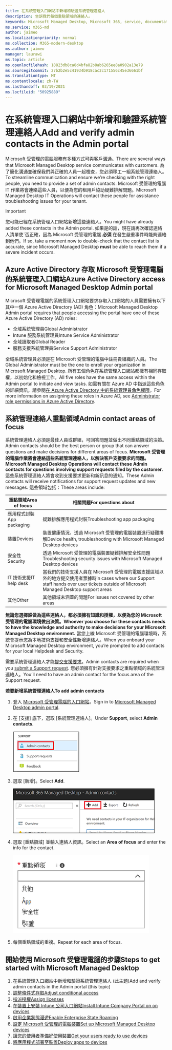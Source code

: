 ```yaml
---
title: 在系統管理入口網站中新增和驗證系統管理連絡人
description: 告訴我們每個重點領域的連絡人。
keywords: Microsoft Managed Desktop, Microsoft 365, service, documentation, Microsoft 受管理的電腦, Microsoft 365, 服務, 文件
ms.service: m365-md
author: jaimeo
ms.localizationpriority: normal
ms.collection: M365-modern-desktop
ms.author: jaimeo
manager: laurawi
ms.topic: article
ms.openlocfilehash: 18823db8ca8d4bfa82b8ab6265ee8a0902a13e79
ms.sourcegitcommit: 27b2b2e5c41934b918cac2c171556c45e36661bf
ms.translationtype: MT
ms.contentlocale: zh-TW
ms.lasthandoff: 03/19/2021
ms.locfileid: "50925889"
---
```

# <a name="add-and-verify-admin-contacts-in-the-admin-portal"></a><span data-ttu-id="7ebce-104">在系統管理入口網站中新增和驗證系統管理連絡人</span><span class="sxs-lookup"><span data-stu-id="7ebce-104">Add and verify admin contacts in the Admin portal</span></span>

<span data-ttu-id="7ebce-105">Microsoft 受管理的電腦服務有多種方式可與客戶溝通。</span><span class="sxs-lookup"><span data-stu-id="7ebce-105">There are several ways that Microsoft Managed Desktop service communicates with customers.</span></span> <span data-ttu-id="7ebce-106">為了簡化溝通並確保我們與正確的人員一起檢查，您必須移工一組系統管理連絡人。</span><span class="sxs-lookup"><span data-stu-id="7ebce-106">To streamline communication and ensure we’re checking with the right people, you need to provide a set of admin contacts.</span></span> <span data-ttu-id="7ebce-107">Microsoft 受管理的電腦 IT 作業將會連絡這些人員，以便為您的租用戶協助疑難排解問題。</span><span class="sxs-lookup"><span data-stu-id="7ebce-107">Microsoft Managed Desktop IT Operations will contact these people for assistance troubleshooting issues for your tenant.</span></span>

> [!IMPORTANT]
> <span data-ttu-id="7ebce-108">您可能已經在系統管理入口網站新增這些連絡人。</span><span class="sxs-lookup"><span data-stu-id="7ebce-108">You might have already added these contacts in the Admin portal.</span></span> <span data-ttu-id="7ebce-109">如果是的話，現在請再次確認連絡人清單使ˋ否正確，因為 Microsoft 受管理的電腦 **必須** 在發生嚴重事件時能夠連絡到他們。</span><span class="sxs-lookup"><span data-stu-id="7ebce-109">If so, take a moment now to double-check that the contact list is accurate, since Microsoft Managed Desktop **must** be able to reach them if a severe incident occurs.</span></span>

## <a name="azure-active-directory-access-for-microsoft-managed-desktop-admin-portal"></a><span data-ttu-id="7ebce-110">Azure Active Directory 存取 Microsoft 受管理電腦的系統管理入口網站</span><span class="sxs-lookup"><span data-stu-id="7ebce-110">Azure Active Directory access for Microsoft Managed Desktop Admin portal</span></span>

<span data-ttu-id="7ebce-111">Microsoft 受管理電腦的系統管理入口網站要求存取入口網站的人員需要擁有以下其中一個 Azure Active Directory (AD) 角色：</span><span class="sxs-lookup"><span data-stu-id="7ebce-111">Microsoft Managed Desktop Admin portal requires that people accessing the portal have one of these Azure Active Directory (AD) roles:</span></span>
- <span data-ttu-id="7ebce-112">全域系統管理員</span><span class="sxs-lookup"><span data-stu-id="7ebce-112">Global Administrator</span></span>
- <span data-ttu-id="7ebce-113">Intune 服務系統管理員</span><span class="sxs-lookup"><span data-stu-id="7ebce-113">Intune Service Administrator</span></span>
- <span data-ttu-id="7ebce-114">全域讀取者</span><span class="sxs-lookup"><span data-stu-id="7ebce-114">Global Reader</span></span>
- <span data-ttu-id="7ebce-115">服務支援系統管理員</span><span class="sxs-lookup"><span data-stu-id="7ebce-115">Service Support Administrator</span></span>

<span data-ttu-id="7ebce-116">全域系統管理員必須是在 Microsoft 受管理的電腦中註冊貴組織的人員。</span><span class="sxs-lookup"><span data-stu-id="7ebce-116">The Global Administrator must be the one to enroll your organization in Microsoft Managed Desktop.</span></span> <span data-ttu-id="7ebce-117">所有五個角色在系統管理入口網站都擁有相同存取權，以初始化和檢視工作。</span><span class="sxs-lookup"><span data-stu-id="7ebce-117">All five roles have the same access within the Admin portal to initiate and view tasks.</span></span> <span data-ttu-id="7ebce-118">如需有關在 Azure AD 中指派這些角色的詳細資訊，請參閱[在 Azure Active Directory 中的系統管理員角色權限](/azure/active-directory/users-groups-roles/directory-assign-admin-roles)。</span><span class="sxs-lookup"><span data-stu-id="7ebce-118">For more information on assigning these roles in Azure AD, see [Administrator role permissions in Azure Active Directory](/azure/active-directory/users-groups-roles/directory-assign-admin-roles).</span></span> 

## <a name="admin-contact-areas-of-focus"></a><span data-ttu-id="7ebce-119">系統管理連絡人重點領域</span><span class="sxs-lookup"><span data-stu-id="7ebce-119">Admin contact areas of focus</span></span>

<span data-ttu-id="7ebce-120">系統管理連絡人必須是最佳人員或群組，可回答問題並做出不同重點領域的決策。</span><span class="sxs-lookup"><span data-stu-id="7ebce-120">Admin contacts should be the best person or group that can answer questions and make decisions for different areas of focus.</span></span> <span data-ttu-id="7ebce-121">**Microsoft 受管理的電腦作業將會連絡這些系統管理連絡人，以解決客戶支援要求的問題。**</span><span class="sxs-lookup"><span data-stu-id="7ebce-121">**Microsoft Managed Desktop Operations will contact these Admin contacts for questions involving support requests filed by the customer.**</span></span> <span data-ttu-id="7ebce-122">這些系統管理連絡人將會收到支援要求更新和新訊息的通知。</span><span class="sxs-lookup"><span data-stu-id="7ebce-122">These Admin contacts will receive notifications for support request updates and new messages.</span></span> <span data-ttu-id="7ebce-123">這些領域包括：</span><span class="sxs-lookup"><span data-stu-id="7ebce-123">These areas include:</span></span>

<span data-ttu-id="7ebce-124">重點領域</span><span class="sxs-lookup"><span data-stu-id="7ebce-124">Area of focus</span></span> | <span data-ttu-id="7ebce-125">相關問題</span><span class="sxs-lookup"><span data-stu-id="7ebce-125">For questions about</span></span>
--- | ---
<span data-ttu-id="7ebce-126">應用程式封裝</span><span class="sxs-lookup"><span data-stu-id="7ebce-126">App packaging</span></span> | <span data-ttu-id="7ebce-127">疑難排解應用程式封裝</span><span class="sxs-lookup"><span data-stu-id="7ebce-127">Troubleshooting app packaging</span></span>
<span data-ttu-id="7ebce-128">裝置</span><span class="sxs-lookup"><span data-stu-id="7ebce-128">Devices</span></span> | <span data-ttu-id="7ebce-129">裝置健康情況、透過 Microsoft 受管理的電腦裝置進行疑難排解</span><span class="sxs-lookup"><span data-stu-id="7ebce-129">Device health, troubleshooting with Microsoft Managed Desktop devices</span></span>
<span data-ttu-id="7ebce-130">安全性</span><span class="sxs-lookup"><span data-stu-id="7ebce-130">Security</span></span> | <span data-ttu-id="7ebce-131">透過 Microsoft 受管理的電腦裝置疑難排解安全性問題</span><span class="sxs-lookup"><span data-stu-id="7ebce-131">Troubleshooting security issues with Microsoft Managed Desktop devices</span></span>
<span data-ttu-id="7ebce-132">IT 技術支援</span><span class="sxs-lookup"><span data-stu-id="7ebce-132">IT help desk</span></span> | <span data-ttu-id="7ebce-133">當我們的技術支援人員在 Microsoft 受管理的電腦支援區域以外的地方提交使用者票據時</span><span class="sxs-lookup"><span data-stu-id="7ebce-133">in cases where our Support staff hands over user tickets outside of Microsoft Managed Desktop support areas</span></span> 
<span data-ttu-id="7ebce-134">其他</span><span class="sxs-lookup"><span data-stu-id="7ebce-134">Other</span></span> | <span data-ttu-id="7ebce-135">其他領域未涵蓋的問題</span><span class="sxs-lookup"><span data-stu-id="7ebce-135">For issues not covered by other areas</span></span>

<span data-ttu-id="7ebce-136">**無論您選擇誰做為這些連絡人，都必須擁有知識和授權，以便為您的 Microsoft 受管理的電腦環境做出決策。**</span><span class="sxs-lookup"><span data-stu-id="7ebce-136">**Whoever you choose for these contacts needs to have the knowledge and authority to make decisions for your Microsoft Managed Desktop environment.**</span></span> <span data-ttu-id="7ebce-137">當您上線 Microsoft 受管理的電腦環境時，系統會提示您為本地技術支援和安全性新增連絡人。</span><span class="sxs-lookup"><span data-stu-id="7ebce-137">When you onboard your Microsoft Managed Desktop environment, you’re prompted to add contacts for your local Helpdesk and Security.</span></span> 

<span data-ttu-id="7ebce-138">需要系統管理連絡人才能[提交支援要求](../service-description/support.md)。</span><span class="sxs-lookup"><span data-stu-id="7ebce-138">Admin contacts are required when you [submit a Support request](../service-description/support.md).</span></span> <span data-ttu-id="7ebce-139">您必須擁有針對支援要求之重點領域的系統管理連絡人。</span><span class="sxs-lookup"><span data-stu-id="7ebce-139">You’ll need to have an admin contact for the focus area of the Support request.</span></span> 

<span data-ttu-id="7ebce-140">**若要新增系統管理連絡人**</span><span class="sxs-lookup"><span data-stu-id="7ebce-140">**To add admin contacts**</span></span>

1.  <span data-ttu-id="7ebce-141">登入 [Microsoft 受管理電腦的入口網站](https://aka.ms/mwaasportal)。</span><span class="sxs-lookup"><span data-stu-id="7ebce-141">Sign in to [Microsoft Managed Desktop admin portal](https://aka.ms/mwaasportal).</span></span> 

2.  <span data-ttu-id="7ebce-142">在 [支援] 底下，選取 [系統管理連絡人]。</span><span class="sxs-lookup"><span data-stu-id="7ebce-142">Under **Support**, select **Admin contacts**.</span></span> 

    ![在支援功能表，接近頂端選取的系統管理連絡人](../../media/admincontacts.png)

3. <span data-ttu-id="7ebce-144">選取 [新增]。</span><span class="sxs-lookup"><span data-stu-id="7ebce-144">Select **Add**.</span></span>

    ![在系統管理入口網站 [匯出並重新整理] 左方的 [新增]按鈕](../../media/adminadd.png)

4.  <span data-ttu-id="7ebce-146">選取 [重點領域] 並輸入連絡人資訊。</span><span class="sxs-lookup"><span data-stu-id="7ebce-146">Select an **Area of focus** and enter the info for the contact.</span></span> 

    ![重點領域清單，例如 [其他]、[應用程式] 和 [安全性]](../../media/areaoffocus.png)

5. <span data-ttu-id="7ebce-148">每個重點領域的重複。</span><span class="sxs-lookup"><span data-stu-id="7ebce-148">Repeat for each area of focus.</span></span> 

## <a name="steps-to-get-started-with-microsoft-managed-desktop"></a><span data-ttu-id="7ebce-149">開始使用 Microsoft 受管理電腦的步驟</span><span class="sxs-lookup"><span data-stu-id="7ebce-149">Steps to get started with Microsoft Managed Desktop</span></span>

1. <span data-ttu-id="7ebce-150">在系統管理入口網站中新增和驗證系統管理連絡人 (此主題)</span><span class="sxs-lookup"><span data-stu-id="7ebce-150">Add and verify admin contacts in the Admin portal (this topic)</span></span>
2. [<span data-ttu-id="7ebce-151">調整條件式存取</span><span class="sxs-lookup"><span data-stu-id="7ebce-151">Adjust conditional access</span></span>](conditional-access.md)
3. [<span data-ttu-id="7ebce-152">指派授權</span><span class="sxs-lookup"><span data-stu-id="7ebce-152">Assign licenses</span></span>](assign-licenses.md)
4. [<span data-ttu-id="7ebce-153">在裝置上安裝 Intune 公司入口網站</span><span class="sxs-lookup"><span data-stu-id="7ebce-153">Install Intune Company Portal on on devices</span></span>](company-portal.md)
5. [<span data-ttu-id="7ebce-154">啟用企業狀態漫遊</span><span class="sxs-lookup"><span data-stu-id="7ebce-154">Enable Enterprise State Roaming</span></span>](enterprise-state-roaming.md)
6. [<span data-ttu-id="7ebce-155">設定 Microsoft 受管理的電腦裝置</span><span class="sxs-lookup"><span data-stu-id="7ebce-155">Set up Microsoft Managed Desktop devices</span></span>](set-up-devices.md)
7. [<span data-ttu-id="7ebce-156">讓您的使用者準備好使用裝置</span><span class="sxs-lookup"><span data-stu-id="7ebce-156">Get your users ready to use devices</span></span>](get-started-devices.md)
8. [<span data-ttu-id="7ebce-157">將應用程式部署至裝置</span><span class="sxs-lookup"><span data-stu-id="7ebce-157">Deploy apps to devices</span></span>](deploy-apps.md)